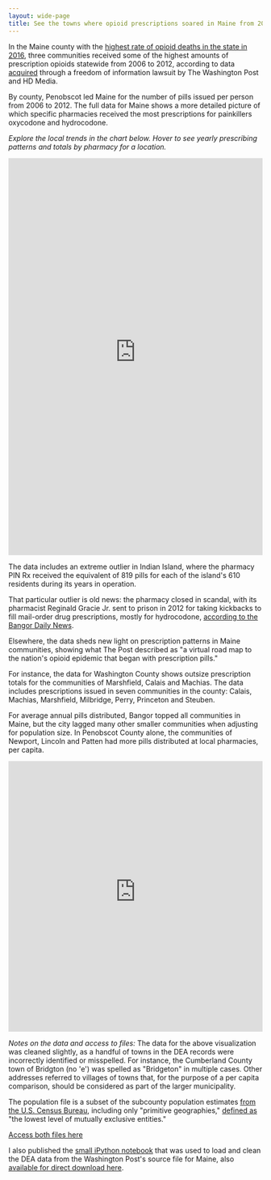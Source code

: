 ```yaml
---
layout: wide-page
title: See the towns where opioid prescriptions soared in Maine from 2006 to 2012
---
```

In the Maine county with the [highest rate of opioid deaths in the state in 2016](https://www.pressherald.com/2017/04/12/maps-maines-2016-overdose-deaths-county/), three communities received some of the highest amounts of prescription opioids statewide from 2006 to 2012, according to data [acquired](https://www.washingtonpost.com/graphics/2019/investigations/dea-pain-pill-database/?utm_term=.cef8ecb6fb18#download-resources) through a freedom of information lawsuit by The Washington Post and HD Media.

By county, Penobscot led Maine for the number of pills issued per person from 2006 to 2012. The full data for Maine shows a more detailed picture of which specific pharmacies received the most prescriptions for painkillers oxycodone and hydrocodone.

_Explore the local trends in the chart below. Hover to see yearly prescribing patterns and totals by pharmacy for a location._

<div><iframe style="border: none;" src="https://public.tableausoftware.com/views/opioid-data-workbook/Mainecities?:showVizHome=no&amp;:embed=true" width="100%" height="785px"></iframe></div>

The data includes an extreme outlier in Indian Island, where the pharmacy PIN Rx received the equivalent of 819 pills for each of the island's 610 residents during its years in operation.

That particular outlier is old news: the pharmacy closed in scandal, with its pharmacist Reginald Gracie Jr. sent to prison in 2012 for taking kickbacks to fill mail-order drug prescriptions, mostly for hydrocodone, [according to the Bangor Daily News](https://bangordailynews.com/2012/08/08/news/aroostook/ex-pharmacist-for-penobscots-gets-nearly-4-years-for-taking-kickbacks/).

Elsewhere, the data sheds new light on prescription patterns in Maine communities, showing what The Post described as "a virtual road map to the nation's opioid epidemic that began with prescription pills."

For instance, the data for Washington County shows outsize prescription totals for the communities of Marshfield, Calais and Machias. The data includes prescriptions issued in seven communities in the county: Calais, Machias, Marshfield, Milbridge, Perry, Princeton and Steuben.

For average annual pills distributed, Bangor topped all communities in Maine, but the city lagged many other smaller communities when adjusting for population size. In Penobscot County alone, the communities of Newport, Lincoln and Patten had more pills distributed at local pharmacies, per capita.

<p><iframe style="border: none;" src="https://public.tableausoftware.com/views/opioid-data-workbook/countytrend?:showVizHome=no&amp;:embed=true" width="100%" height="535px"></iframe></p>

*Notes on the data and access to files:* The data for the above visualization was cleaned slightly, as a handful of towns in the DEA records were incorrectly identified or misspelled. For instance, the Cumberland County town of Bridgton (no 'e') was spelled as "Bridgeton" in multiple cases. Other addresses referred to villages of towns that, for the purpose of a per capita comparison, should be considered as part of the larger municipality.

The population file is a subset of the subcounty population estimates [from the U.S. Census Bureau](https://www.census.gov/data/tables/time-series/demo/popest/2010s-total-cities-and-towns.html#ds), including only "primitive geographies," [defined as](https://www2.census.gov/programs-surveys/popest/technical-documentation/methodology/intercensal/2000-2010-intercensal-estimates-methodology.pdf) "the lowest level of mutually exclusive entities."

[Access both files here](https://drive.google.com/open?id=1l4Bav_9qaBPVOiHn0cSCHskBeUfxIkdV)

I also published the [small iPython notebook](https://github.com/darrenfishell/data-projects/blob/master/opioid-files/opioid-file-me-data-loader-cleaner.ipynb) that was used to load and clean the DEA data from the Washington Post's source file for Maine, also [available for direct download here](https://www.washingtonpost.com/wp-stat/dea-pain-pill-database/summary/arcos-me-statewide-itemized.tsv.gz).
